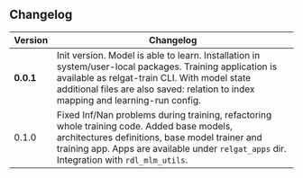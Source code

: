 ## Changelog

| Version   | Changelog                                                                                                                                                                                                                                     |
|-----------|-----------------------------------------------------------------------------------------------------------------------------------------------------------------------------------------------------------------------------------------------|
| **0.0.1** | Init version. Model is able to learn. Installation in system/user-local packages. Training application is available as relgat-train CLI. With model state additional files are also saved: relation to index mapping and learning-run config. |
| 0.1.0     | Fixed Inf/Nan problems during training, refactoring whole training code. Added base models, architectures definitions, base model trainer and training app. Apps are available under `relgat_apps` dir. Integration with `rdl_mlm_utils`.     |  
